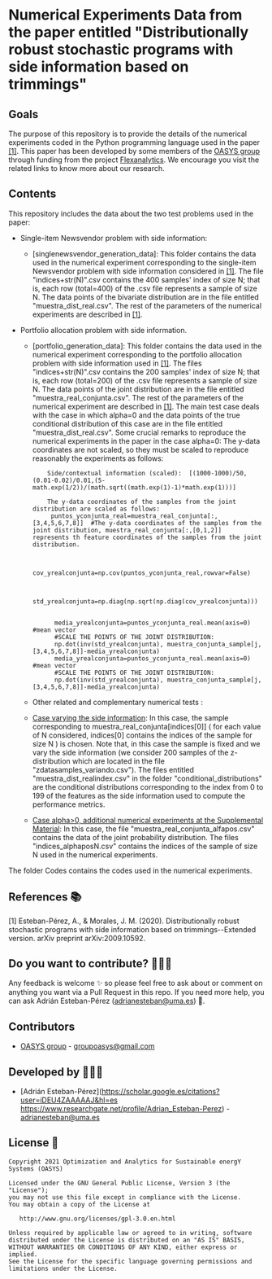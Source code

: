 #  Numerical Experiments Data from the paper entitled "Distributionally robust stochastic programs with side information based on trimmings"

## Goals

The purpose of this repository is to provide the details of the numerical experiments coded in the Python programming language used in the paper [[1]](https://arxiv.org/abs/2009.10592). This paper has been developed by some members of the [OASYS group](https://sites.google.com/view/groupoasys/home) through funding from the project [Flexanalytics](https://groupoasysflexanalytics.readthedocs.io/en/latest/). We encourage you visit the related links to know more about our research.

## Contents

This repository includes the data about the two test problems used in the paper:

- Single-item Newsvendor problem with side information:

  * [singlenewsvendor_generation_data]: This folder contains the data used in the numerical experiment corresponding to the single-item Newsvendor problem with side information considered in [[1]](https://arxiv.org/abs/2009.10592). The file "indices+str(N)".csv contains the 400 samples' index of size N; that is, each row (total=400) of the .csv file represents a sample of size N. The data points of the bivariate distribution are in the file entitled "muestra_dist_real.csv". The rest of the parameters of the numerical experiments are described in [[1]](https://arxiv.org/abs/2009.10592).

- Portfolio allocation problem with side information.

  * [portfolio_generation_data]: This folder contains the data used in the numerical experiment corresponding to the portfolio allocation problem with side information used in [[1]](https://arxiv.org/abs/2009.10592).    The files "indices+str(N)".csv contains the 200 samples' index of size N; that is, each row (total=200) of the .csv file represents a sample of size N. The data points of the joint distribution are in the file entitled "muestra_real_conjunta.csv".  The rest of the parameters of the numerical experiment are described in [[1]](https://arxiv.org/abs/2009.10592). The main test case deals with the case in which alpha=0 and the data points of the true conditional distribution of this case are in the file entitled "muestra_dist_real.csv". Some crucial remarks to reproduce the numerical experiments in the paper in the case alpha=0:
            The y-data coordinates are not scaled, so they must be scaled to reproduce reasonably the experiments as follows:

            
            Side/contextual information (scaled):  [(1000-1000)/50,(0.01-0.02)/0.01,(5-math.exp(1/2))/(math.sqrt((math.exp(1)-1)*math.exp(1)))]
            
            The y-data coordinates of the samples from the joint distribution are scaled as follows:
             puntos_yconjunta_real=muestra_real_conjunta[:,[3,4,5,6,7,8]]  #The y-data coordinates of the samples from the joint distribution, muestra_real_conjunta[:,[0,1,2]]              represents th feature coordinates of the samples from the joint distribution.


              cov_yrealconjunta=np.cov(puntos_yconjunta_real,rowvar=False)


              std_yrealconjunta=np.diag(np.sqrt(np.diag(cov_yrealconjunta)))  
              
              
              media_yrealconjunta=puntos_yconjunta_real.mean(axis=0) #mean vector
              #SCALE THE POINTS OF THE JOINT DISTRIBUTION:
              np.dot(inv(std_yrealconjunta), muestra_conjunta_sample[j,[3,4,5,6,7,8]]-media_yrealconjunta)
              media_yrealconjunta=puntos_yconjunta_real.mean(axis=0) #mean vector
              #SCALE THE POINTS OF THE JOINT DISTRIBUTION:
              np.dot(inv(std_yrealconjunta), muestra_conjunta_sample[j,[3,4,5,6,7,8]]-media_yrealconjunta)
   
  
  *  Other related and complementary numerical tests :
  * [Case varying the side information](https://drive.google.com/drive/folders/1K3nKyZbqEQBDPp2ThtRYr-vRCqCiBhle?usp=sharing): In this case, the sample corresponding to muestra_real_conjunta[indices[0]] ( for each value of N considered, indices[0] contains the indices of the sample for size N ) is chosen. Note that, in this case the sample is fixed and we vary the side information (we consider 200 samples of the z-distribution which are located in the file "zdatasamples_variando.csv"). The files entitled "muestra_dist_realindex.csv" in the folder "conditional_distributions" are the conditional distributions corresponding to the index from 0 to 199  of the features as the side information used to compute the performance metrics. 
  * [Case alpha>0, additional numerical experiments at the Supplemental Material](https://drive.google.com/drive/folders/1uNYYbg6FK1PSViV43zLc0yQbHnF2VdZN?usp=sharing): In this case, the file "muestra_real_conjunta_alfapos.csv"  contains the data of the joint probability distribution. The files "indices_alphaposN.csv" contains the indices of the sample of size N used in the numerical experiments.

The folder Codes contains the codes used in the numerical experiments.
 
## References 📚
[1] Esteban-Pérez, A., & Morales, J. M. (2020). Distributionally robust stochastic programs with side information based on trimmings--Extended version. arXiv preprint arXiv:2009.10592.



## Do you want to contribute? 👨🏾‍🔬
 
 Any feedback is welcome :sparkles: so please feel free to ask about or comment on anything you want via a Pull Request in this repo.
 If you need more help, you can ask Adrián Esteban-Pérez (adrianesteban@uma.es) :e-mail:.

 ## Contributors
 
 * [OASYS group](http://oasys.uma.es) -  groupoasys@gmail.com
 
 ## Developed by 👨🏾‍💻
 * [Adrián Esteban-Pérez](https://scholar.google.es/citations?user=iDEU4ZAAAAAJ&hl=es https://www.researchgate.net/profile/Adrian_Esteban-Perez) - adrianesteban@uma.es 

 ## License 📝
 
    Copyright 2021 Optimization and Analytics for Sustainable energY Systems (OASYS)

    Licensed under the GNU General Public License, Version 3 (the "License");
    you may not use this file except in compliance with the License.
    You may obtain a copy of the License at

       http://www.gnu.org/licenses/gpl-3.0.en.html

    Unless required by applicable law or agreed to in writing, software
    distributed under the License is distributed on an "AS IS" BASIS,
    WITHOUT WARRANTIES OR CONDITIONS OF ANY KIND, either express or implied.
    See the License for the specific language governing permissions and
    limitations under the License.
